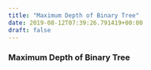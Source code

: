 ```yaml
---
title: "Maximum Depth of Binary Tree"
date: 2019-08-12T07:39:26.791419+00:00
draft: false
---
```


### Maximum Depth of Binary Tree
